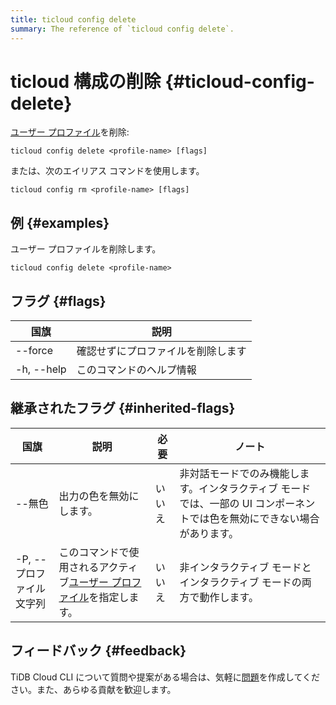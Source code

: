```yaml
---
title: ticloud config delete
summary: The reference of `ticloud config delete`.
---
```


# ticloud 構成の削除 {#ticloud-config-delete}

[ユーザー プロファイル](/tidb-cloud/cli-reference.md#user-profile)を削除:

```shell
ticloud config delete <profile-name> [flags]
```

または、次のエイリアス コマンドを使用します。

```shell
ticloud config rm <profile-name> [flags]
```

## 例 {#examples}

ユーザー プロファイルを削除します。

```shell
ticloud config delete <profile-name>
```

## フラグ {#flags}

| 国旗         | 説明                |
| ---------- | ----------------- |
|  --force   | 確認せずにプロファイルを削除します |
| -h, --help | このコマンドのヘルプ情報      |

## 継承されたフラグ {#inherited-flags}

| 国旗              | 説明                                                                               | 必要  | ノート                                                             |
| --------------- | -------------------------------------------------------------------------------- | --- | --------------------------------------------------------------- |
| --無色            | 出力の色を無効にします。                                                                     | いいえ | 非対話モードでのみ機能します。インタラクティブ モードでは、一部の UI コンポーネントでは色を無効にできない場合があります。 |
| -P, --プロファイル文字列 | このコマンドで使用されるアクティブ[ユーザー プロファイル](/tidb-cloud/cli-reference.md#user-profile)を指定します。 | いいえ | 非インタラクティブ モードとインタラクティブ モードの両方で動作します。                            |

## フィードバック {#feedback}

TiDB Cloud CLI について質問や提案がある場合は、気軽に[問題](https://github.com/tidbcloud/tidbcloud-cli/issues/new/choose)を作成してください。また、あらゆる貢献を歓迎します。
